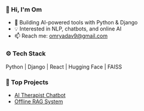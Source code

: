 
### 👋 Hi, I'm Om

- 🔭 Building AI-powered tools with Python & Django
- 💡 Interested in NLP, chatbots, and online AI
- 📫 Reach me: omryadav9@gmail.com

### ⚙️ Tech Stack
Python | Django | React | Hugging Face | FAISS

### 🚀 Top Projects
- [AI Therapist Chatbot](github.com/Omyadav19/HealBot)
- [Offline RAG System](https://github.com/alex/offline-rag)

